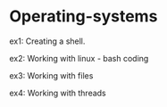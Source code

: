 # Operating-systems
ex1: Creating a shell.

ex2: Working with linux - bash coding

ex3: Working with files

ex4: Working with threads
